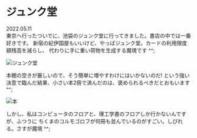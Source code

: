 # ジュンク堂

2022.05.11<br />
東京へ行ったついでに、池袋のジュンク堂に行ってきました。書店の中では一番好きです。
新宿の紀伊国屋もいいけど、やっぱジュンク堂。カードの利用限度額残高を減らし、
代わりに手に重い荷物を生成する魔境です ^^;

![ジュンク堂](junkudo.png)

本棚の空きが厳しいので、そう簡単に増やすわけにはいかないのだ!
という強い決意で臨んだ結果、小さい本2冊で済んだのは、褒められるべきだとおもいます ^^;

![本](books.png)

しかし、私はコンピュータのフロアと、理工学書のフロアしか行かないんですが、ふつうに
ちくまのコルモゴロフが何冊も並んでいるのがすごい。しびれる。さすが魔境 ^^;